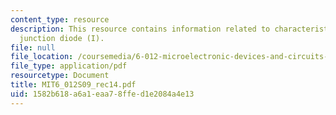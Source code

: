 ```yaml
---
content_type: resource
description: This resource contains information related to characteristics of p-n
  junction diode (I).
file: null
file_location: /coursemedia/6-012-microelectronic-devices-and-circuits-spring-2009/1582b618a6a1eaa78ffed1e2084a4e13_MIT6_012S09_rec14.pdf
file_type: application/pdf
resourcetype: Document
title: MIT6_012S09_rec14.pdf
uid: 1582b618-a6a1-eaa7-8ffe-d1e2084a4e13
---
```

